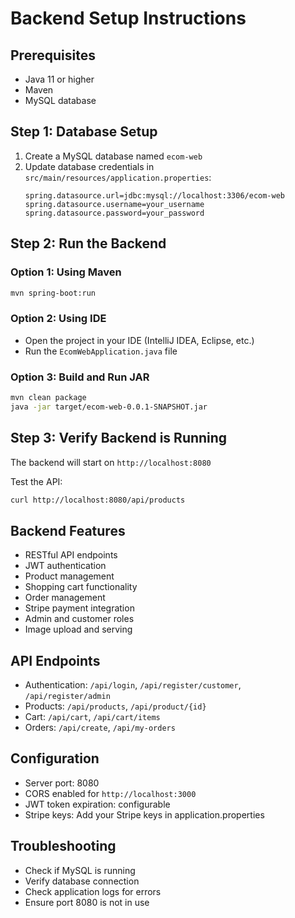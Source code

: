 # Backend Setup Instructions

## Prerequisites
- Java 11 or higher
- Maven
- MySQL database

## Step 1: Database Setup
1. Create a MySQL database named `ecom-web`
2. Update database credentials in `src/main/resources/application.properties`:
   ```properties
   spring.datasource.url=jdbc:mysql://localhost:3306/ecom-web
   spring.datasource.username=your_username
   spring.datasource.password=your_password
   ```

## Step 2: Run the Backend
### Option 1: Using Maven
```bash
mvn spring-boot:run
```

### Option 2: Using IDE
- Open the project in your IDE (IntelliJ IDEA, Eclipse, etc.)
- Run the `EcomWebApplication.java` file

### Option 3: Build and Run JAR
```bash
mvn clean package
java -jar target/ecom-web-0.0.1-SNAPSHOT.jar
```

## Step 3: Verify Backend is Running
The backend will start on `http://localhost:8080`

Test the API:
```bash
curl http://localhost:8080/api/products
```

## Backend Features
- RESTful API endpoints
- JWT authentication
- Product management
- Shopping cart functionality
- Order management
- Stripe payment integration
- Admin and customer roles
- Image upload and serving

## API Endpoints
- Authentication: `/api/login`, `/api/register/customer`, `/api/register/admin`
- Products: `/api/products`, `/api/product/{id}`
- Cart: `/api/cart`, `/api/cart/items`
- Orders: `/api/create`, `/api/my-orders`

## Configuration
- Server port: 8080
- CORS enabled for `http://localhost:3000`
- JWT token expiration: configurable
- Stripe keys: Add your Stripe keys in application.properties

## Troubleshooting
- Check if MySQL is running
- Verify database connection
- Check application logs for errors
- Ensure port 8080 is not in use
